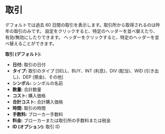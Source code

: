 # **取引**

デフォルトでは過去 60 日間の取引を表示します。取引所から取得されるのは昨年の取引のみです。
設定をクリックすると、特定のヘッダーを並べ替えたり、有効/無効にしたりできます。
ヘッダーをクリックすると、特定のヘッダーを並べ替えることができます。

**取引 (デフォルト):**
- **日付:** 取引の日付
- **タイプ:** 取引のタイプ [SELL、BUY、INT (利息)、DIV (配当)、WID (引き出し)、DEP (預金)、その他]
- **シンボル:** シンボルの名前
- **数量:** 合計数量
- **コスト:** 購入価格
- **合計コスト:** 合計購入価格
- **時間:** 取引の時間
- **手数料:** ブローカー手数料
- **料金:** ブローカーまたは取引所の手数料または税金
- **ID (オプション):** 取引 ID
